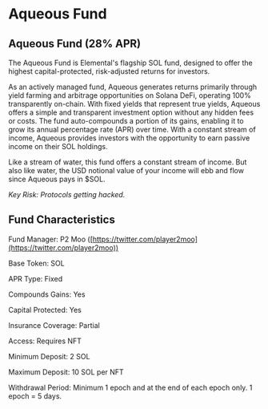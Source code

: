 # Aqueous Fund

## Aqueous Fund (28% APR)

The Aqueous Fund is Elemental's flagship SOL fund, designed to offer the highest capital-protected, risk-adjusted returns for investors.

As an actively managed fund, Aqueous generates returns primarily through yield farming and arbitrage opportunities on Solana DeFi, operating 100% transparently on-chain. With fixed yields that represent true yields, Aqueous offers a simple and transparent investment option without any hidden fees or costs. The fund auto-compounds a portion of its gains, enabling it to grow its annual percentage rate (APR) over time. With a constant stream of income, Aqueous provides investors with the opportunity to earn passive income on their SOL holdings.

Like a stream of water, this fund offers a constant stream of income. But also like water, the USD notional value of your income will ebb and flow since Aqueous pays in $SOL.

_Key Risk: Protocols getting hacked._

## Fund Characteristics

Fund Manager: P2 Moo ([https://twitter.com/player2moo](https://twitter.com/player2moo))

Base Token: SOL

APR Type: Fixed

Compounds Gains: Yes

Capital Protected: Yes

Insurance Coverage: Partial

Access: Requires NFT

Minimum Deposit: 2 SOL

Maximum Deposit: 10 SOL per NFT

Withdrawal Period: Minimum 1 epoch and at the end of each epoch only. 1 epoch = 5 days.

